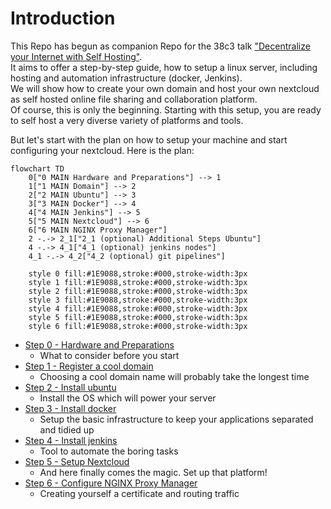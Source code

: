 # Introduction
This Repo has begun as companion Repo for the 38c3 talk ["Decentralize your Internet with Self Hosting"](https://media.ccc.de/v/38c3-decentralize-your-internet-with-self-hosting).  
It aims to offer a step-by-step guide, how to setup a linux server, including hosting and automation infrastructure (docker, Jenkins).  
We will show how to create your own domain and host your own nextcloud as self hosted online file sharing and collaboration platform.  
Of course, this is only the beginning. Starting with this setup, you are ready to self host a very diverse variety of platforms and tools.

But let's start with the plan on how to setup your machine and start configuring your nextcloud. Here is the plan:  

```mermaid
flowchart TD
    0["0 MAIN Hardware and Preparations"] --> 1
    1["1 MAIN Domain"] --> 2
    2["2 MAIN Ubuntu"] --> 3
    3["3 MAIN Docker"] --> 4
    4["4 MAIN Jenkins"] --> 5
    5["5 MAIN Nextcloud"] --> 6
    6["6 MAIN NGINX Proxy Manager"]
    2 -.-> 2_1["2_1 (optional) Additional Steps Ubuntu"]
    4 -.-> 4_1["4_1 (optional) jenkins nodes"]
    4_1 -.-> 4_2["4_2 (optional) git pipelines"]
    
    style 0 fill:#1E9088,stroke:#000,stroke-width:3px
    style 1 fill:#1E9088,stroke:#000,stroke-width:3px
    style 2 fill:#1E9088,stroke:#000,stroke-width:3px
    style 3 fill:#1E9088,stroke:#000,stroke-width:3px
    style 4 fill:#1E9088,stroke:#000,stroke-width:3px
    style 5 fill:#1E9088,stroke:#000,stroke-width:3px
    style 6 fill:#1E9088,stroke:#000,stroke-width:3px
```

- [Step 0 - Hardware and Preparations](/detail_guides/0-hardware-preparations.md)
    - What to consider before you start
- [Step 1 - Register a cool domain](/detail_guides/1-domain.md)
    - Choosing a cool domain name will probably take the longest time
- [Step 2 - Install ubuntu](/detail_guides/2-install-ubuntu.md)
    - Install the OS which will power your server
- [Step 3 - Install docker](/detail_guides/3-install-docker.md)
    - Setup the basic infrastructure to keep your applications separated and tidied up
- [Step 4 - Install jenkins](/detail_guides/4-install-jenkins.md)
    - Tool to automate the boring tasks
- [Step 5 - Setup Nextcloud](/detail_guides/5-setup_nextcloud.md)
    - And here finally comes the magic. Set up that platform!
- [Step 6 - Configure NGINX Proxy Manager](/detail_guides/6-nginx-proxy-manager.md)
    - Creating yourself a certificate and routing traffic 

